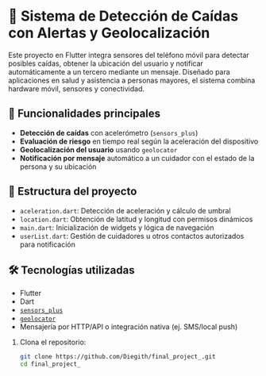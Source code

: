 # 📱 Sistema de Detección de Caídas con Alertas y Geolocalización

Este proyecto en Flutter integra sensores del teléfono móvil para detectar posibles caídas, obtener la ubicación del usuario y notificar automáticamente a un tercero mediante un mensaje. Diseñado para aplicaciones en salud y asistencia a personas mayores, el sistema combina hardware móvil, sensores y conectividad.

## 🧠 Funcionalidades principales

- **Detección de caídas** con acelerómetro (`sensors_plus`)
- **Evaluación de riesgo** en tiempo real según la aceleración del dispositivo
- **Geolocalización del usuario** usando `geolocator`
- **Notificación por mensaje** automático a un cuidador con el estado de la persona y su ubicación

## 🧩 Estructura del proyecto

- `aceleration.dart`: Detección de aceleración y cálculo de umbral
- `location.dart`: Obtención de latitud y longitud con permisos dinámicos
- `main.dart`: Inicialización de widgets y lógica de navegación
- `userList.dart`: Gestión de cuidadores u otros contactos autorizados para notificación

## 🛠️ Tecnologías utilizadas

- Flutter
- Dart
- [`sensors_plus`](https://pub.dev/packages/sensors_plus)
- [`geolocator`](https://pub.dev/packages/geolocator)
- Mensajería por HTTP/API o integración nativa (ej. SMS/local push)

1. Clona el repositorio:
   ```bash
   git clone https://github.com/Diegith/final_project_.git
   cd final_project_
